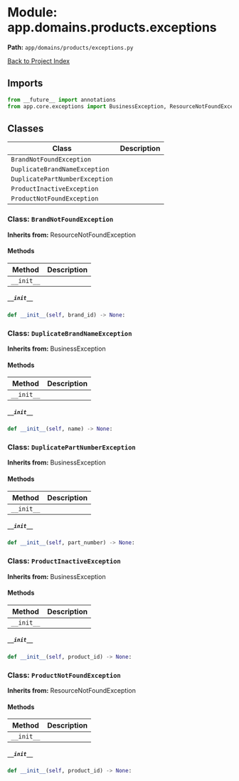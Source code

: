 # Module: app.domains.products.exceptions

**Path:** `app/domains/products/exceptions.py`

[Back to Project Index](../../../../index.md)

## Imports
```python
from __future__ import annotations
from app.core.exceptions import BusinessException, ResourceNotFoundException
```

## Classes

| Class | Description |
| --- | --- |
| `BrandNotFoundException` |  |
| `DuplicateBrandNameException` |  |
| `DuplicatePartNumberException` |  |
| `ProductInactiveException` |  |
| `ProductNotFoundException` |  |

### Class: `BrandNotFoundException`
**Inherits from:** ResourceNotFoundException

#### Methods

| Method | Description |
| --- | --- |
| `__init__` |  |

##### `__init__`
```python
def __init__(self, brand_id) -> None:
```

### Class: `DuplicateBrandNameException`
**Inherits from:** BusinessException

#### Methods

| Method | Description |
| --- | --- |
| `__init__` |  |

##### `__init__`
```python
def __init__(self, name) -> None:
```

### Class: `DuplicatePartNumberException`
**Inherits from:** BusinessException

#### Methods

| Method | Description |
| --- | --- |
| `__init__` |  |

##### `__init__`
```python
def __init__(self, part_number) -> None:
```

### Class: `ProductInactiveException`
**Inherits from:** BusinessException

#### Methods

| Method | Description |
| --- | --- |
| `__init__` |  |

##### `__init__`
```python
def __init__(self, product_id) -> None:
```

### Class: `ProductNotFoundException`
**Inherits from:** ResourceNotFoundException

#### Methods

| Method | Description |
| --- | --- |
| `__init__` |  |

##### `__init__`
```python
def __init__(self, product_id) -> None:
```
